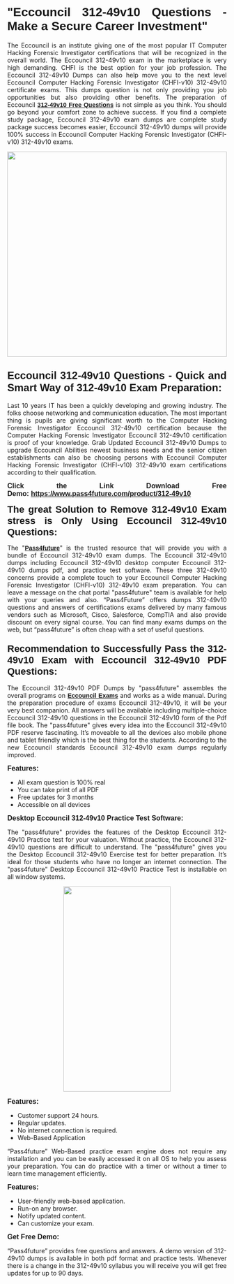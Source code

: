 
<h1 style="text-align: justify;"><span style="font-family:Tahoma,Geneva,sans-serif;"><strong>"Eccouncil 312-49v10 Questions - Make a Secure Career Investment"</strong></span></h1>

<p style="text-align: justify;">The Eccouncil is an institute giving one of the most popular IT Computer Hacking Forensic Investigator certifications that will be recognized in the overall world. The Eccouncil 312-49v10 exam in the marketplace is very high demanding. CHFI is the best option for your job profession. The Eccouncil 312-49v10 Dumps can also help move you to the next level Eccouncil Computer Hacking Forensic Investigator (CHFI-v10) 312-49v10 certificate exams. This dumps question is not only providing you job opportunities but also providing other benefits. The preparation of Eccouncil <span style="font-family:Tahoma,Geneva,sans-serif;"><strong><a href="https://www.pass4future.com/questions/eccouncil/312-49v10">312-49v10 Free Questions</a></strong></span> is not simple as you think. You should go beyond your comfort zone to achieve success. If you find a complete study package, Eccouncil 312-49v10 exam dumps are complete study package success becomes easier, Eccouncil 312-49v10 dumps will provide 100% success in Eccouncil Computer Hacking Forensic Investigator (CHFI-v10) 312-49v10 exams.</p>

<p style="text-align: justify;"><a href="https://www.pass4future.com/product/312-49v10"><img alt="" src="https://lh3.googleusercontent.com/pw/AM-JKLVhEO4I138wJzOepD3laGU-R1M7eT-OTYdow6pCESip26lSeaxxzS9BVWUKuzj1e3L_MoxCfVgBEvV8ODwl1LGzlZbt6HJm3NXXplPwnYiBfuYM_eQCcVVRMaAwHdsl3AhHOZS-up7mzwmd4i4EpEGq=w1112-h625-no?authuser=0" style="width: 100%; height: 470px;" /></a></p>

<h2 style="text-align: justify;"><span style="font-size:24px;"><strong><span style="font-family:Tahoma,Geneva,sans-serif;">Eccouncil 312-49v10 Questions - Quick and Smart Way of 312-49v10 Exam Preparation:</span></strong></span></h2>

<p style="text-align: justify;">Last 10 years IT has been a quickly developing and growing industry. The folks choose networking and communication education. The most important thing is pupils are giving significant worth to the Computer Hacking Forensic Investigator Eccouncil 312-49v10 certification because the Computer Hacking Forensic Investigator Eccouncil 312-49v10 certification is proof of your knowledge. Grab Updated Eccouncil 312-49v10 Dumps to upgrade Eccouncil Abilities newest business needs and the senior citizen establishments can also be choosing persons with Eccouncil Computer Hacking Forensic Investigator (CHFI-v10) 312-49v10 exam certifications according to their qualification.</p>

<p style="text-align: justify;"><strong><span style="font-family:Lucida Sans Unicode,Lucida Grande,sans-serif;"><span style="font-size:16px;">Click the Link Download Free Demo: <a href="https://www.pass4future.com/product/312-49v10">https://www.pass4future.com/product/312-49v10</a></span></span></strong></p>

<p style="text-align: justify;"><strong><span style="font-size:22px;"><span style="font-family:Tahoma,Geneva,sans-serif;">The great Solution to Remove 312-49v10 Exam stress is Only Using Eccouncil 312-49v10 Questions:</span></span></strong></p>

<p style="text-align: justify;">The "<span style="font-family:Lucida Sans Unicode,Lucida Grande,sans-serif;"><a href="https://www.pass4future.com/"><strong>Pass4future</strong></a></span>" is the trusted resource that will provide you with a bundle of Eccouncil 312-49v10 exam dumps. The Eccouncil 312-49v10 dumps including Eccouncil 312-49v10 desktop computer Eccouncil 312-49v10 dumps pdf, and practice test software. These three 312-49v10 concerns provide a complete touch to your Eccouncil Computer Hacking Forensic Investigator (CHFI-v10) 312-49v10 exam preparation. You can leave a message on the chat portal "pass4future" team is available for help with your queries and also. “Pass4Future” offers dumps 312-49v10 questions and answers of certifications exams delivered by many famous vendors such as Microsoft, Cisco, Salesforce, CompTIA and also provide discount on every signal course. You can find many exams dumps on the web, but “pass4future” is often cheap with a set of useful questions.</p>

<h3 style="text-align: justify;"><span style="font-size:22px;"><strong><span style="font-family:Tahoma,Geneva,sans-serif;">Recommendation to Successfully Pass the 312-49v10 Exam with Eccouncil 312-49v10 PDF Questions:</span></strong></span></h3>

<p style="text-align: justify;">The Eccouncil 312-49v10 PDF Dumps by "pass4future" assembles the overall programs on <span style="font-family:Lucida Sans Unicode,Lucida Grande,sans-serif;"><strong><a href="https://www.pass4future.com/eccouncil">Eccouncil Exams</a></strong></span> and works as a wide manual. During the preparation procedure of exams Eccouncil 312-49v10, it will be your very best companion. All answers will be available including multiple-choice Eccouncil 312-49v10 questions in the Eccouncil 312-49v10 form of the Pdf file book. The "pass4future" gives every idea into the Eccouncil 312-49v10 PDF reserve fascinating. It’s moveable to all the devices also mobile phone and tablet friendly which is the best thing for the students. According to the new Eccouncil standards Eccouncil 312-49v10 exam dumps regularly improved.</p>

<p style="text-align: justify;"><span style="font-family:Lucida Sans Unicode,Lucida Grande,sans-serif;"><span style="font-size:16px;"><strong>Features:</strong></span></span></p>

<ul>
	<li style="text-align: justify;">All exam question is 100% real</li>
	<li style="text-align: justify;">You can take print of all PDF</li>
	<li style="text-align: justify;">Free updates for 3 months </li>
	<li style="text-align: justify;">Accessible on all devices</li>
</ul>

<p style="text-align: justify;"><span style="font-family:Tahoma,Geneva,sans-serif;"><span style="font-size:16px;"><strong>Desktop Eccouncil 312-49v10 Practice Test Software:</strong></span></span></p>

<p style="text-align: justify;">The "pass4future" provides the features of the Desktop Eccouncil 312-49v10 Practice test for your valuation. Without practice, the Eccouncil 312-49v10 questions are difficult to understand. The "pass4future" gives you the Desktop Eccouncil 312-49v10 Exercise test for better preparation. It’s ideal for those students who have no longer an internet connection. The "pass4future" Desktop Eccouncil 312-49v10 Practice Test is installable on all window systems.</p>

<p style="text-align: center;"><a href="https://www.pass4future.com/product/312-49v10"><img alt="" src="https://lh3.googleusercontent.com/pw/AM-JKLV3yUm3jiqqIo1xIsj1VJ_UeysYexQY-pRYO0rIFl3vg11QZioN-gzffpw2AfKqFynWuvoXOreWrWS0swpr4xmOSWfwII2jvatteuqrfxiWGFBSHPiZUCoi33jqeymK5dmu-0enyX6tayRCAMHw05jv=s625-no?authuser=0" style="width: 70%; height: 470px;" /></a></p>

<p style="text-align: justify;"><span style="font-size:16px;"><span style="font-family:Lucida Sans Unicode,Lucida Grande,sans-serif;"><strong>Features:</strong></span></span></p>

<ul>
	<li style="text-align: justify;">Customer support 24 hours. </li>
	<li style="text-align: justify;">Regular updates. </li>
	<li style="text-align: justify;">No internet connection is required.</li>
	<li style="text-align: justify;">Web-Based Application</li>
</ul>

<p style="text-align: justify;">“Pass4future” Web-Based practice exam engine does not require any installation and you can be easily accessed it on all OS to help you assess your preparation. You can do practice with a timer or without a timer to learn time management efficiently.</p>

<p style="text-align: justify;"><strong><span style="font-size:16px;"><span style="font-family:Lucida Sans Unicode,Lucida Grande,sans-serif;">Features:</span></span></strong></p>

<ul>
	<li style="text-align: justify;">User-friendly web-based application.</li>
	<li style="text-align: justify;">Run-on any browser. </li>
	<li style="text-align: justify;">Notify updated content.</li>
	<li style="text-align: justify;">Can customize your exam.</li>
</ul>

<p style="text-align: justify;"><span style="font-size:16px;"><span style="font-family:Lucida Sans Unicode,Lucida Grande,sans-serif;"><strong>Get Free Demo:</strong></span></span></p>

<p style="text-align: justify;">“Pass4future” provides free questions and answers. A demo version of 312-49v10 dumps is available in both pdf format and practice tests. Whenever there is a change in the 312-49v10 syllabus you will receive you will get free updates for up to 90 days. </p>

